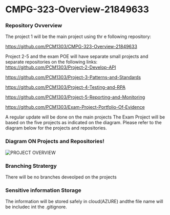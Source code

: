# CMPG-323-Overview-21849633
### Repository Ovverview

The project 1 will be the main project using thr e following repository:

https://github.com/PCM1303/CMPG-323-Overview-21849633

Project 2-5 and the exam POE will have separate small projects and separate repositories on the following links:
https://github.com/PCM1303/Project-2-Develop-API

https://github.com/PCM1303/Project-3-Patterns-and-Standards

https://github.com/PCM1303/Project-4-Testing-and-RPA

https://github.com/PCM1303/Project-5-Reporting-and-Monitoring

https://github.com/PCM1303/Exam-Project-Portfolio-Of-Evidence

A regular update will be done on the main projects
The Exam Project will be based on the five projects as indicated on the diagram.
Please refer to the diagram below for the projects and repositories.

### Diagram ON Projects and Repositories!

![PROJECT OVERVIEW](https://user-images.githubusercontent.com/89711680/184551147-4ded40d5-37da-45c3-90a0-79c04dfe6f6e.png)


### Branching Stratergy
There will be no branches deveolped on the projects

### Sensitive information  Storage
The information will be stored safely in cloud(AZURE) andthe file name will be includec int the .gitignore.

